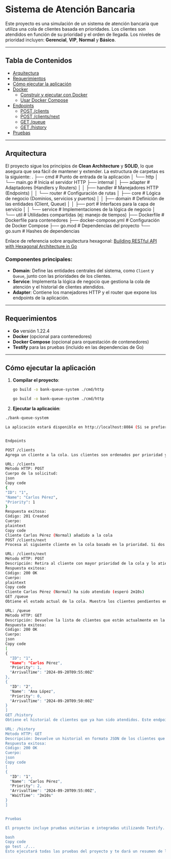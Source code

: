 # Sistema de Atención Bancaria

Este proyecto es una simulación de un sistema de atención bancaria que utiliza una cola de clientes basada en prioridades. Los clientes son atendidos en función de su prioridad y el orden de llegada. Los niveles de prioridad incluyen: **Gerencial**, **VIP**, **Normal** y **Básico**.

---

## Tabla de Contenidos

- [Arquitectura](#arquitectura)
- [Requerimientos](#requerimientos)
- [Cómo ejecutar la aplicación](#cómo-ejecutar-la-aplicación)
- [Docker](#docker)
  - [Construir y ejecutar con Docker](#construir-y-ejecutar-con-docker)
  - [Usar Docker Compose](#usar-docker-compose)
- [Endpoints](#endpoints)
  - [POST /clients](#post-clients)
  - [POST /clients/next](#post-clientsnext)
  - [GET /queue](#get-queue)
  - [GET /history](#get-history)
- [Pruebas](#pruebas)

---

## Arquitectura

El proyecto sigue los principios de **Clean Architecture** y **SOLID**, lo que asegura que sea fácil de mantener y extender. La estructura de carpetas es la siguiente:
.
├── cmd                     # Punto de entrada de la aplicación
│   └── http
│       └── main.go         # Inicia el servidor HTTP
├── internal
│   ├── adapter             # Adaptadores (Handlers y Routers)
│   │   ├── handler         # Manejadores HTTP (Endpoints)
│   │   └── router          # Configuración de rutas
│   ├── core                # Lógica de negocio (Dominios, servicios y puertos)
│   │   ├── domain          # Definición de las entidades (Client, Queue)
│   │   ├── port            # Interfaces para la capa de servicio
│   │   └── service         # Implementaciones de la lógica de negocio
│   └── util                # Utilidades compartidas (ej: manejo de tiempos)
├── Dockerfile              # Dockerfile para contenedores
├── docker-compose.yml       # Configuración de Docker Compose
├── go.mod                  # Dependencias del proyecto
└── go.sum                  # Hashes de dependencias

Enlace de referencia sobre arquitectura hexagonal: [Building RESTful API with Hexagonal Architecture in Go](https://dev.to/bagashiz/building-restful-api-with-hexagonal-architecture-in-go-1mij)

### Componentes principales:
- **Domain**: Define las entidades centrales del sistema, como `Client` y `Queue`, junto con las prioridades de los clientes.
- **Service**: Implementa la lógica de negocio que gestiona la cola de atención y el historial de clientes atendidos.
- **Adapter**: Contiene los manejadores HTTP y el router que expone los endpoints de la aplicación.

---

## Requerimientos

- **Go** versión 1.22.4
- **Docker** (opcional para contenedores)
- **Docker Compose** (opcional para orquestación de contenedores)
- **Testify** para las pruebas (incluido en las dependencias de Go)

---

## Cómo ejecutar la aplicación

1. **Compilar el proyecto**:

   ```bash
   go build -o bank-queue-system ./cmd/http
   ```

   ```bash
   go build -o bank-queue-system ./cmd/http

2. **Ejecutar la aplicación**:

  ```bash
  ./bank-queue-system
  
La aplicación estará disponible en http://localhost:8084 (Si se prefiere modificar el puerto ir al DockerCompose)


Endpoints

POST /clients
Agrega un cliente a la cola. Los clientes son ordenados por prioridad y, si las prioridades son iguales, por el orden de llegada.

URL: /clients
Método HTTP: POST
Cuerpo de la solicitud:
json
Copy code
{
  "ID": "1",
  "Name": "Carlos Pérez",
  "Priority": 1
}
Respuesta exitosa:
Código: 201 Created
Cuerpo:
plaintext
Copy code
Cliente Carlos Pérez (Normal) añadido a la cola
POST /clients/next
Procesa al siguiente cliente en la cola basado en la prioridad. Si dos clientes tienen la misma prioridad, se respeta el orden de llegada.

URL: /clients/next
Método HTTP: POST
Descripción: Retira al cliente con mayor prioridad de la cola y lo atiende.
Respuesta exitosa:
Código: 200 OK
Cuerpo:
plaintext
Copy code
Cliente Carlos Pérez (Normal) ha sido atendido (esperó 2m10s)
GET /queue
Obtiene el estado actual de la cola. Muestra los clientes pendientes en el orden en que serán atendidos.

URL: /queue
Método HTTP: GET
Descripción: Devuelve la lista de clientes que están actualmente en la cola, ordenados por prioridad y llegada.
Respuesta exitosa:
Código: 200 OK
Cuerpo:
json
Copy code
[
  {
    "ID": "1",
    "Name": "Carlos Pérez",
    "Priority": 1,
    "ArrivalTime": "2024-09-20T09:55:00Z"
  },
  {
    "ID": "2",
    "Name": "Ana López",
    "Priority": 0,
    "ArrivalTime": "2024-09-20T09:50:00Z"
  }
]
GET /history
Obtiene el historial de clientes que ya han sido atendidos. Este endpoint muestra la lista de clientes que ya pasaron por la cola y fueron procesados.

URL: /history
Método HTTP: GET
Descripción: Devuelve un historial en formato JSON de los clientes que ya han sido atendidos.
Respuesta exitosa:
Código: 200 OK
Cuerpo:
json
Copy code
[
  {
    "ID": "1",
    "Name": "Carlos Pérez",
    "Priority": 2,
    "ArrivalTime": "2024-09-20T09:55:00Z",
    "WaitTime": "2m10s"
  }
]


Pruebas

El proyecto incluye pruebas unitarias e integradas utilizando Testify. Para ejecutar las pruebas, usa el siguiente comando:

bash
Copy code
go test ./...
Esto ejecutará todas las pruebas del proyecto y te dará un resumen de los resultados.